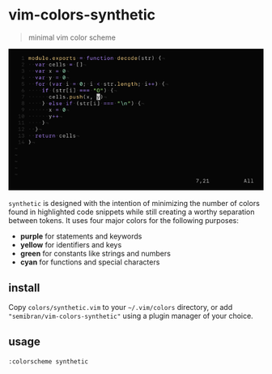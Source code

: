 # vim-colors-synthetic
> minimal vim color scheme

![synthetic](screenshots/preview.png)

`synthetic` is designed with the intention of minimizing the number of colors found in highlighted code snippets while still creating a worthy separation between tokens. It uses four major colors for the following purposes:
* **purple** for statements and keywords
* **yellow** for identifiers and keys
* **green** for constants like strings and numbers
* **cyan** for functions and special characters

## install
Copy `colors/synthetic.vim` to your `~/.vim/colors` directory, or add `"semibran/vim-colors-synthetic"` using a plugin manager of your choice.

## usage
`:colorscheme synthetic`
